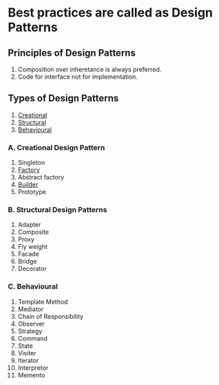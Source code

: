 # Best practices are called as Design Patterns

## Principles of Design Patterns

1. Composition over inheretance is always preferred.
2. Code for interface not for implementation.

## Types of Design Patterns

1. [Creational](#a-creational-design-pattern)
2. [Structural](#b-structural-design-patterns)
3. [Behavioural](#c-behavioural)

### A. Creational Design Pattern

1. Singleton
2. [Factory](Factory-Design-Pattern.md)
3. Abstract factory
4. [Builder](Builder-Design-Pattern.md)
5. Prototype

### B. Structural Design Patterns

1. Adapter
1. Composite
1. Proxy
1. Fly weight
1. Facade
1. Bridge
1. Decorator

### C. Behavioural

1. Template Method
1. Mediator
1. Chain of Responsibility
1. Observer
1. Strategy
1. Command
1. State
1. Visiter
1. Iterator
1. Interpretor
1. Memento
